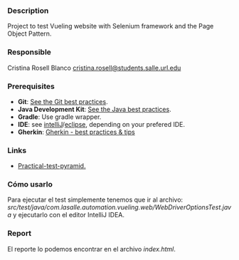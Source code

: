 ### Description
Project to test Vueling website with Selenium framework and the Page Object Pattern.

### Responsible
Cristina Rosell Blanco cristina.rosell@students.salle.url.edu

### Prerequisites
* **Git**:  [See the Git best practices](docs/git-best-practices.md).
* **Java Development Kit**: [See the Java best practices](docs/java-best-practices.md).
* **Gradle**: Use gradle wrapper.
* **IDE**: see [intelliJ](docs/intelliJ.md)/[eclipse](docs/eclipse.md), depending on your prefered IDE.
* **Gherkin**: [Gherkin - best practices & tips](https://rochewiki.roche.com/confluence/pages/viewpage.action?pageId=332479506)

### Links
* [Practical-test-pyramid.](https://martinfowler.com/articles/practical-test-pyramid.html)

### Cómo usarlo
Para ejecutar el test simplemente tenemos que ir al archivo:
_src/test/java/com.lasalle.automation.vueling.web/WebDriverOptionsTest.java_
y ejecutarlo con el editor IntelliJ IDEA.

### Report
El reporte lo podemos encontrar en el archivo _index.html_.